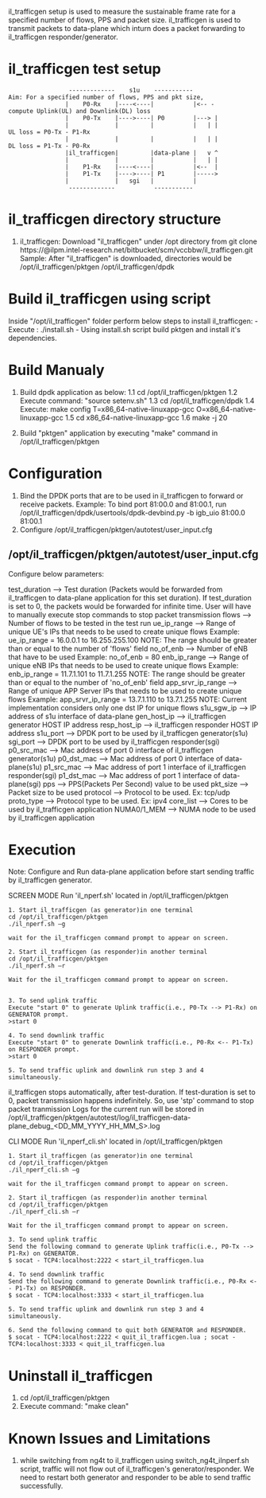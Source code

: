 
il_trafficgen setup is used to measure the sustainable frame rate for a specified number of flows, PPS and packet size.
il_trafficgen is used to transmit packets to data-plane which inturn does a packet forwarding to il_trafficgen responder/generator.

il_trafficgen test setup
============================================

                     -------------    s1u    -----------                     Aim: For a specified number of flows, PPS and pkt size,
                    |    P0-Rx    |----<----|           |<-- -                    compute Uplink(UL) and Downlink(DL) loss
                    |    P0-Tx    |---->----| P0        |---> |
                    |             |         |           |   | |                   UL loss = P0-Tx - P1-Rx
                    |             |         |           |   | |                   DL loss = P1-Tx - P0-Rx
                    |il_trafficgen|         |data-plane |   v ^
                    |             |         |           |   | |
                    |    P1-Rx    |----<----|           |<--  |
                    |    P1-Tx    |---->----| P1        |----->
                    |             |   sgi   |           |
                     -------------           -----------


il_trafficgen directory structure
==============================================
1. il_trafficgen: Download "il_trafficgen" under /opt directory from git clone https://<user-name>@ilpm.intel-research.net/bitbucket/scm/vccbbw/il_trafficgen.git
Sample: After "il_trafficgen" is downloaded, directories would be
          /opt/il_trafficgen/pktgen
          /opt/il_trafficgen/dpdk

Build il_trafficgen using script
=================================
 Inside "/opt/il_trafficgen" folder perform below steps to install il_trafficgen:
		- Execute : ./install.sh
		- Using install.sh script build pktgen and install it's dependencies.


Build Manualy
===============================
1. Build dpdk application as below:
  1.1 cd /opt/il_trafficgen/pktgen
  1.2 Execute command: "source setenv.sh"
  1.3 cd /opt/il_trafficgen/dpdk
  1.4 Execute: make config T=x86_64-native-linuxapp-gcc O=x86_64-native-linuxapp-gcc
  1.5 cd x86_64-native-linuxapp-gcc
  1.6 make -j 20

2. Build "pktgen" application by executing "make" command in /opt/il_trafficgen/pktgen

Configuration
===============================
1. Bind the DPDK ports that are to be used in il_trafficgen to forward or receive packets.
   Example:  To bind port 81:00.0 and 81:00.1, run
             /opt/il_trafficgen/dpdk/usertools/dpdk-devbind.py -b igb_uio 81:00.0 81:00.1
2. Configure /opt/il_trafficgen/pktgen/autotest/user_input.cfg

/opt/il_trafficgen/pktgen/autotest/user_input.cfg
--------------------------------------------------
Configure below parameters:

  test_duration --> Test duration (Packets would be forwarded from il_trafficgen to data-plane application for this set duration).
                      If test_duration is set to 0, the packets would be forwarded for infinite time.
                      User will have to manually execute stop commands to stop packet transmission
  flows         --> Number of flows to be tested in the test run
  ue_ip_range   --> Range of unique UE's IPs that needs to be used to create unique flows
                      Example: ue_ip_range = 16.0.0.1 to 16.255.255.100
                      NOTE: The range should be greater than or equal to the number of 'flows' field
  no_of_enb	--> Number of eNB that have to be used
					  Example: no_of_enb = 80
  enb_ip_range  --> Range of unique eNB IPs that needs to be used to create unique flows
                      Example: enb_ip_range = 11.7.1.101 to 11.7.1.255
                      NOTE: The range should be greater than or equal to the number of 'no_of_enb' field
  app_srvr_ip_range  --> Range of unique APP Server IPs that needs to be used to create unique flows
                      Example: app_srvr_ip_range = 13.7.1.110 to 13.7.1.255
                      NOTE: Current implementation considers only one dst IP for unique flows
  s1u_sgw_ip	--> IP address of s1u interface of data-plane
  gen_host_ip	--> il_trafficgen generator HOST IP address
  resp_host_ip	--> il_trafficgen responder HOST IP address
  s1u_port	--> DPDK port to be used by il_trafficgen generator(s1u)
  sgi_port	--> DPDK port to be used by il_trafficgen responder(sgi)
  p0_src_mac    --> Mac address of port 0 interface of il_trafficgen generator(s1u)
  p0_dst_mac    --> Mac address of port 0 interface of data-plane(s1u)
  p1_src_mac    --> Mac address of port 1 interface of il_trafficgen responder(sgi)
  p1_dst_mac    --> Mac address of port 1 interface of data-plane(sgi)
  pps           --> PPS(Packets Per Second) value to be used
  pkt_size      --> Packet size to be used
  protocol      --> Protocol to be used. Ex: tcp/udp
  proto_type    --> Protocol type to be used. Ex: ipv4
  core_list	--> Cores to be used by il_trafficgen application
  NUMA0/1_MEM   --> NUMA node to be used by il_trafficgen application


Execution
=========================
Note: Configure and Run data-plane application before start sending traffic by il_trafficgen generator.

SCREEN MODE
Run 'il_nperf.sh' located in /opt/il_trafficgen/pktgen

	1. Start il_trafficgen (as generator)in one terminal
	cd /opt/il_trafficgen/pktgen
	./il_nperf.sh –g
	
	wait for the il_trafficgen command prompt to appear on screen.

	2. Start il_trafficgen (as responder)in another terminal
	cd /opt/il_trafficgen/pktgen
	./il_nperf.sh –r
	
	Wait for the il_trafficgen command prompt to appear on screen.


	3. To send uplink traffic
	Execute "start 0" to generate Uplink traffic(i.e., P0-Tx --> P1-Rx) on GENERATOR prompt.
	>start 0

	4. To send downlink traffic
	Execute "start 0" to generate Downlink traffic(i.e., P0-Rx <-- P1-Tx) on RESPONDER prompt.
	>start 0

	5. To send traffic uplink and downlink run step 3 and 4 simultaneously.

il_trafficgen stops automatically, after test-duration.
If test-duration is set to 0, packet transmission happens indefinitely. So, use 'stp' command to stop packet tranmission
Logs for the current run will be stored in /opt/il_trafficgen/pktgen/autotest/log/il_trafficgen-data-plane_debug_<DD_MM_YYYY_HH_MM_S>.log

CLI MODE
Run 'il_nperf_cli.sh' located in /opt/il_trafficgen/pktgen

	1. Start il_trafficgen (as generator)in one terminal
	cd /opt/il_trafficgen/pktgen
	./il_nperf_cli.sh –g

	wait for the il_trafficgen command prompt to appear on screen.

	2. Start il_trafficgen (as responder)in another terminal
	cd /opt/il_trafficgen/pktgen
	./il_nperf_cli.sh –r

	Wait for the il_trafficgen command prompt to appear on screen.

	3. To send uplink traffic
	Send the following command to generate Uplink traffic(i.e., P0-Tx --> P1-Rx) on GENERATOR.
	$ socat - TCP4:localhost:2222 < start_il_trafficgen.lua

	4. To send downlink traffic
	Send the following command to generate Downlink traffic(i.e., P0-Rx <-- P1-Tx) on RESPONDER.
	$ socat - TCP4:localhost:3333 < start_il_trafficgen.lua

	5. To send traffic uplink and downlink run step 3 and 4 simultaneously.

	6. Send the following command to quit both GENERATOR and RESPONDER.
	$ socat - TCP4:localhost:2222 < quit_il_trafficgen.lua ; socat - TCP4:localhost:3333 < quit_il_trafficgen.lua

Uninstall il_trafficgen
=========================
  1. cd /opt/il_trafficgen/pktgen
  2. Execute command: "make clean"

Known Issues and Limitations
============================
  1. while switching from ng4t to il_trafficgen using switch_ng4t_ilnperf.sh script, traffic will not flow out of il_trafficgen's
     generator/responder. We need to restart both generator and responder to be able to send traffic successfully.

